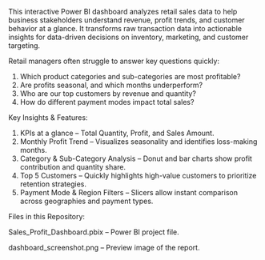This interactive Power BI dashboard analyzes retail sales data to help business stakeholders understand revenue, profit trends, and customer behavior at a glance.
It transforms raw transaction data into actionable insights for data-driven decisions on inventory, marketing, and customer targeting.

Retail managers often struggle to answer key questions quickly:

1. Which product categories and sub-categories are most profitable?
2. Are profits seasonal, and which months underperform?
3. Who are our top customers by revenue and quantity?
4. How do different payment modes impact total sales?

Key Insights & Features:

1. KPIs at a glance – Total Quantity, Profit, and Sales Amount.
2. Monthly Profit Trend – Visualizes seasonality and identifies loss-making months.
3. Category & Sub-Category Analysis – Donut and bar charts show profit contribution and quantity share.
5. Top 5 Customers – Quickly highlights high-value customers to prioritize retention strategies.
6. Payment Mode & Region Filters – Slicers allow instant comparison across geographies and payment types.

Files in this Repository:

Sales_Profit_Dashboard.pbix – Power BI project file.

dashboard_screenshot.png – Preview image of the report.
